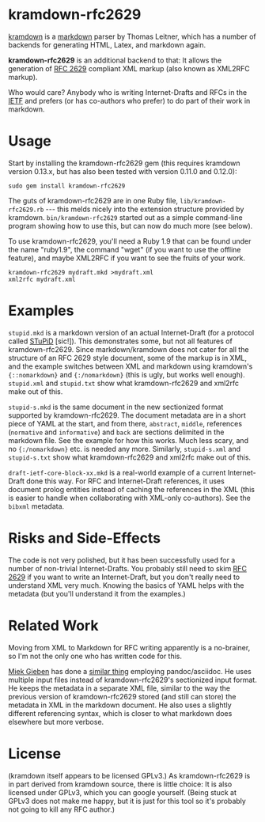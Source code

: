 # kramdown-rfc2629

[kramdown][] is a [markdown][] parser by Thomas Leitner, which has a
number of backends for generating HTML, Latex, and markdown again.

**kramdown-rfc2629** is an additional backend to that: It allows the
generation of [RFC 2629][] compliant XML markup (also known as XML2RFC
markup).

Who would care?  Anybody who is writing Internet-Drafts and RFCs in
the [IETF][] and prefers (or has co-authors who prefer) to do part of
their work in markdown.

# Usage

Start by installing the kramdown-rfc2629 gem (this requires kramdown
version 0.13.x, but has also been tested with version 0.11.0 and 0.12.0):

    sudo gem install kramdown-rfc2629

The guts of kramdown-rfc2629 are in one Ruby file,
`lib/kramdown-rfc2629.rb` --- this melds nicely into the extension
structure provided by kramdown.  `bin/kramdown-rfc2629` started out as
a simple command-line program showing how to use this, but can now do
much more (see below).

To use kramdown-rfc2629, you'll need a Ruby 1.9 that can be found
under the name "ruby1.9", the command "wget" (if you want to use the
offline feature), and maybe XML2RFC if you want to see the fruits of
your work.

    kramdown-rfc2629 mydraft.mkd >mydraft.xml
    xml2rfc mydraft.xml

# Examples

`stupid.mkd` is a markdown version of an actual Internet-Draft (for a
protocol called [STuPiD][] \[sic!]).  This demonstrates some, but not
all features of kramdown-rfc2629.  Since markdown/kramdown does not
cater for all the structure of an RFC 2629 style document, some of the
markup is in XML, and the example switches between XML and markdown
using kramdown's `{::nomarkdown}` and `{:/nomarkdown}` (this is ugly,
but works well enough).  `stupid.xml` and `stupid.txt` show what
kramdown-rfc2629 and xml2rfc make out of this.

`stupid-s.mkd` is the same document in the new sectionized format
supported by kramdown-rfc2629.  The document metadata are in a short
piece of YAML at the start, and from there, `abstract`, `middle`,
references (`normative` and `informative`) and `back` are sections
delimited in the markdown file.  See the example for how this works.
Much less scary, and no `{:/nomarkdown}` etc. is needed any more.
Similarly, `stupid-s.xml` and `stupid-s.txt` show what
kramdown-rfc2629 and xml2rfc make out of this.

`draft-ietf-core-block-xx.mkd` is a real-world example of a current
Internet-Draft done this way.  For RFC and Internet-Draft references,
it uses document prolog entities instead of caching the references in
the XML (this is easier to handle when collaborating with XML-only
co-authors).  See the `bibxml` metadata.

# Risks and Side-Effects

The code is not very polished, but it has been successfully used for a
number of non-trivial Internet-Drafts.  You probably still need to
skim [RFC 2629][] if you want to write an Internet-Draft, but you
don't really need to understand XML very much.  Knowing the basics of
YAML helps with the metadata (but you'll understand it from the
examples.)

# Related Work

Moving from XML to Markdown for RFC writing apparently is a
no-brainer, so I'm not the only one who has written code for this.

[Miek Gieben][] has done a [similar thing][pandoc2rfc] employing
pandoc/asciidoc.  He uses multiple input files instead of
kramdown-rfc2629's sectionized input format.  He keeps the metadata in
a separate XML file, similar to the way the previous version of
kramdown-rfc2629 stored (and still can store) the metadata in XML in
the markdown document.  He also uses a slightly different referencing
syntax, which is closer to what markdown does elsewhere but more
verbose.

# License

(kramdown itself appears to be licensed GPLv3.)  As kramdown-rfc2629
is in part derived from kramdown source, there is little choice: It is
also licensed under GPLv3, which you can google yourself.  (Being
stuck at GPLv3 does not make me happy, but it is just for this tool so
it's probably not going to kill any RFC author.)

[kramdown]: http://kramdown.rubyforge.org/
[stupid]: http://tools.ietf.org/id/draft-hartke-xmpp-stupid-00
[RFC 2629]: http://xml.resource.org
[markdown]: http://en.wikipedia.org/wiki/Markdown
[IETF]: http://www.ietf.org
[Miek Gieben]: http://www.miek.nl/
[pandoc2rfc]: https://github.com/miekg/pandoc2rfc/
